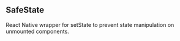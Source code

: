 ## SafeState
React Native wrapper for setState to prevent state manipulation on unmounted components.
